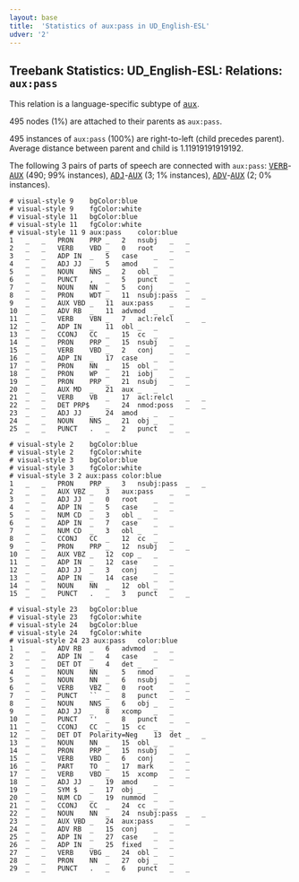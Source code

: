 ```yaml
---
layout: base
title:  'Statistics of aux:pass in UD_English-ESL'
udver: '2'
---
```


## Treebank Statistics: UD_English-ESL: Relations: `aux:pass`

This relation is a language-specific subtype of <tt><a href="en_esl-dep-aux.html">aux</a></tt>.

495 nodes (1%) are attached to their parents as `aux:pass`.

495 instances of `aux:pass` (100%) are right-to-left (child precedes parent).
Average distance between parent and child is 1.11919191919192.

The following 3 pairs of parts of speech are connected with `aux:pass`: <tt><a href="en_esl-pos-VERB.html">VERB</a></tt>-<tt><a href="en_esl-pos-AUX.html">AUX</a></tt> (490; 99% instances), <tt><a href="en_esl-pos-ADJ.html">ADJ</a></tt>-<tt><a href="en_esl-pos-AUX.html">AUX</a></tt> (3; 1% instances), <tt><a href="en_esl-pos-ADV.html">ADV</a></tt>-<tt><a href="en_esl-pos-AUX.html">AUX</a></tt> (2; 0% instances).


~~~ conllu
# visual-style 9	bgColor:blue
# visual-style 9	fgColor:white
# visual-style 11	bgColor:blue
# visual-style 11	fgColor:white
# visual-style 11 9 aux:pass	color:blue
1	_	_	PRON	PRP	_	2	nsubj	_	_
2	_	_	VERB	VBD	_	0	root	_	_
3	_	_	ADP	IN	_	5	case	_	_
4	_	_	ADJ	JJ	_	5	amod	_	_
5	_	_	NOUN	NNS	_	2	obl	_	_
6	_	_	PUNCT	,	_	5	punct	_	_
7	_	_	NOUN	NN	_	5	conj	_	_
8	_	_	PRON	WDT	_	11	nsubj:pass	_	_
9	_	_	AUX	VBD	_	11	aux:pass	_	_
10	_	_	ADV	RB	_	11	advmod	_	_
11	_	_	VERB	VBN	_	7	acl:relcl	_	_
12	_	_	ADP	IN	_	11	obl	_	_
13	_	_	CCONJ	CC	_	15	cc	_	_
14	_	_	PRON	PRP	_	15	nsubj	_	_
15	_	_	VERB	VBD	_	2	conj	_	_
16	_	_	ADP	IN	_	17	case	_	_
17	_	_	PRON	NN	_	15	obl	_	_
18	_	_	PRON	WP	_	21	iobj	_	_
19	_	_	PRON	PRP	_	21	nsubj	_	_
20	_	_	AUX	MD	_	21	aux	_	_
21	_	_	VERB	VB	_	17	acl:relcl	_	_
22	_	_	DET	PRP$	_	24	nmod:poss	_	_
23	_	_	ADJ	JJ	_	24	amod	_	_
24	_	_	NOUN	NNS	_	21	obj	_	_
25	_	_	PUNCT	.	_	2	punct	_	_

~~~


~~~ conllu
# visual-style 2	bgColor:blue
# visual-style 2	fgColor:white
# visual-style 3	bgColor:blue
# visual-style 3	fgColor:white
# visual-style 3 2 aux:pass	color:blue
1	_	_	PRON	PRP	_	3	nsubj:pass	_	_
2	_	_	AUX	VBZ	_	3	aux:pass	_	_
3	_	_	ADJ	JJ	_	0	root	_	_
4	_	_	ADP	IN	_	5	case	_	_
5	_	_	NUM	CD	_	3	obl	_	_
6	_	_	ADP	IN	_	7	case	_	_
7	_	_	NUM	CD	_	3	obl	_	_
8	_	_	CCONJ	CC	_	12	cc	_	_
9	_	_	PRON	PRP	_	12	nsubj	_	_
10	_	_	AUX	VBZ	_	12	cop	_	_
11	_	_	ADP	IN	_	12	case	_	_
12	_	_	ADJ	JJ	_	3	conj	_	_
13	_	_	ADP	IN	_	14	case	_	_
14	_	_	NOUN	NN	_	12	obl	_	_
15	_	_	PUNCT	.	_	3	punct	_	_

~~~


~~~ conllu
# visual-style 23	bgColor:blue
# visual-style 23	fgColor:white
# visual-style 24	bgColor:blue
# visual-style 24	fgColor:white
# visual-style 24 23 aux:pass	color:blue
1	_	_	ADV	RB	_	6	advmod	_	_
2	_	_	ADP	IN	_	4	case	_	_
3	_	_	DET	DT	_	4	det	_	_
4	_	_	NOUN	NN	_	5	nmod	_	_
5	_	_	NOUN	NN	_	6	nsubj	_	_
6	_	_	VERB	VBZ	_	0	root	_	_
7	_	_	PUNCT	``	_	8	punct	_	_
8	_	_	NOUN	NNS	_	6	obj	_	_
9	_	_	ADJ	JJ	_	8	xcomp	_	_
10	_	_	PUNCT	''	_	8	punct	_	_
11	_	_	CCONJ	CC	_	15	cc	_	_
12	_	_	DET	DT	Polarity=Neg	13	det	_	_
13	_	_	NOUN	NN	_	15	obl	_	_
14	_	_	PRON	PRP	_	15	nsubj	_	_
15	_	_	VERB	VBD	_	6	conj	_	_
16	_	_	PART	TO	_	17	mark	_	_
17	_	_	VERB	VBD	_	15	xcomp	_	_
18	_	_	ADJ	JJ	_	19	amod	_	_
19	_	_	SYM	$	_	17	obj	_	_
20	_	_	NUM	CD	_	19	nummod	_	_
21	_	_	CCONJ	CC	_	24	cc	_	_
22	_	_	NOUN	NN	_	24	nsubj:pass	_	_
23	_	_	AUX	VBD	_	24	aux:pass	_	_
24	_	_	ADV	RB	_	15	conj	_	_
25	_	_	ADP	IN	_	27	case	_	_
26	_	_	ADP	IN	_	25	fixed	_	_
27	_	_	VERB	VBG	_	24	obl	_	_
28	_	_	PRON	NN	_	27	obj	_	_
29	_	_	PUNCT	.	_	6	punct	_	_

~~~


